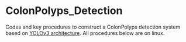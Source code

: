 # ColonPolyps_Detection
Codes and key procedures to construct a ColonPolyps detection system based on [YOLOv3 architecture](https://pjreddie.com/darknet/yolo/). All procedures below are on linux.
